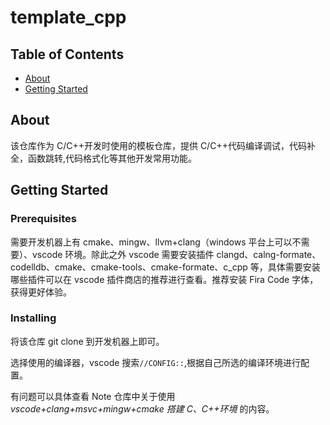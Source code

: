 # template_cpp

## Table of Contents

- [About](#about)
- [Getting Started](#getting_started)

## About <a name = "about"></a>

该仓库作为 C/C++开发时使用的模板仓库，提供 C/C++代码编译调试，代码补全，函数跳转,代码格式化等其他开发常用功能。

## Getting Started <a name = "getting_started"></a>

### Prerequisites

需要开发机器上有 cmake、mingw、llvm+clang（windows 平台上可以不需要）、vscode 环境。除此之外 vscode 需要安装插件 clangd、calng-formate、codelldb、cmake、cmake-tools、cmake-formate、c_cpp 等，具体需要安装哪些插件可以在 vscode 插件商店的推荐进行查看。推荐安装 Fira Code 字体，获得更好体验。

### Installing

将该仓库 git clone 到开发机器上即可。

选择使用的编译器，vscode 搜索`//CONFIG::`,根据自己所选的编译环境进行配置。

有问题可以具体查看 Note 仓库中关于使用 _vscode+clang+msvc+mingw+cmake 搭建 C、C++环境_ 的内容。
